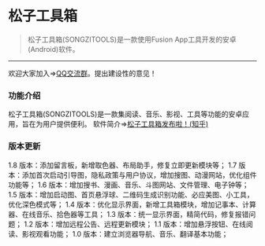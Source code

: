 # 松子工具箱
>松子工具箱(SONGZITOOLS)是一款使用Fusion App工具开发的安卓(Android)软件。
---
欢迎大家加入=>[QQ交流群](https://jq.qq.com/?_wv=1027&k=5KYuhQa)。提出建设性的意见！
### 功能介绍
松子工具箱(SONGZITOOLS)是一款集阅读、音乐、影视、工具等功能的安卓应用，旨在为用户提供便利。
软件简介=>[松子工具箱发布啦！(知乎)](https://zhuanlan.zhihu.com/p/139909159)
### 版本更新
1.8 版本：添加留言板，新增取色器、布局助手，修复立即更新模块等；
1.7 版本：添加首次启动引导图，隐私政策与用户协议，增加搜图、动漫网站，优化组件功能等；
1.6 版本：增加搜书、漫画、音乐、斗图网站、文件管理、电子钟等；
1.5 版本：增加启动图、首页悬浮球、二维码生成识别功能、必应美图、小工具，优化深色模式等；
1.4 版本：优化显示界面，新增工具箱模块，增加记事本、计算器、在线音乐、拾色器等工具；
1.3 版本：统一显示界面，精简代码，修复报错问题；
1.2 版本：增加远程公告、远程更新模块；
1.1 版本：增加悬浮按钮、在线阅读、影视观看功能；
1.0 版本：建立浏览器导航、音乐、翻译基本功能；
